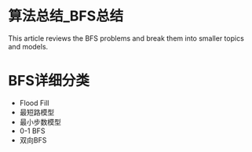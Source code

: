 # 算法总结_BFS总结


This article reviews the BFS problems and break them into smaller topics and models.
<!--more-->

# BFS详细分类

- Flood Fill
- 最短路模型
- 最小步数模型
- 0-1 BFS
- 双向BFS
